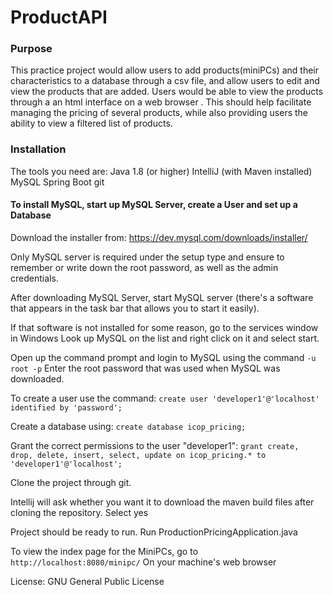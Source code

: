 # ProductAPI

### Purpose

This practice project would allow users to add products(miniPCs) and their characteristics to a 
database through a csv file, and allow users to edit and view the products that are added. Users 
would be able to view the products through a an html interface on a web browser . This should 
help facilitate managing the pricing of several products, while also providing users the ability 
to view a filtered list of products. 

### Installation

The tools you need are: 
Java 1.8 (or higher)
IntelliJ (with Maven installed)
MySQL 
Spring Boot 
git



#### To install MySQL, start up MySQL Server, create a User and set up a Database
Download the installer from:
https://dev.mysql.com/downloads/installer/

Only MySQL server is required under the setup type and ensure to remember or write down the root password, 
as well as the admin credentials.

After downloading MySQL Server, start MySQL server (there's a software that appears in the task bar 
that allows you to start it easily).

If that software is not installed for some reason, go to the services window in Windows
Look up MySQL on the list and right click on it and select start. 

Open up the command prompt and login to MySQL using the command
```-u root -p```
Enter the root password that was used when MySQL was downloaded. 

To create a user use the command:
```create user 'developer1'@'localhost' identified by 'password';```

Create a database using: 
```create database icop_pricing;```

Grant the correct permissions to the user "developer1":
```grant create, drop, delete, insert, select, update on icop_pricing.* to 'developer1'@'localhost';```

Clone the project through git. 

Intellij will ask whether you want it to download the maven build files after cloning the repository. 
Select yes

Project should be ready to run. 
Run ProductionPricingApplication.java

To view the index page for the MiniPCs, go to 
```http://localhost:8080/minipc/```
On your machine's web browser

License: GNU General Public License
